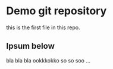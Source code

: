 # Demo git repository

this is the first file in this repo.

## Ipsum below

bla bla bla
ookkkokko
so so soo ...
 